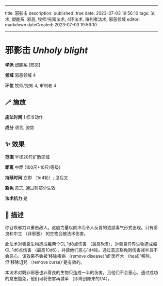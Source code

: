 
---
title: 邪影击
description: 
published: true
date: 2023-07-03 19:56:10
tags: 法术, 塑能系, 邪恶, 牧师/先知法术, 4环法术, 审判者法术, 邪恶领域
editor: markdown
dateCreated: 2023-07-03 19:56:10

---

# **邪影击** *Unholy blight*

**学派** 塑能系 \[邪恶\] 

**领域** 邪恶领域 4

**环位** 牧师/先知 4, 审判者 4

## 🪄 施放

**施法时间** 1 标准动作

**成分** 语言, 姿势

## ✨ 效果  

**范围** 半径20尺扩散区域

**距离** 中距 (100尺+10尺/等级)  

**持续时间** 立即 （1d4轮）; 见后文 

**豁免** 意志, 通过则部分生效

**法术抗力** 是

## 📖 描述

你召唤邪力以重击敌人。这股力量以阴冷而令人反胃的油腻毒气形式出现。只有善良和中立 （非邪恶） 的生物会被法术伤害。

此法术对善良生物造成每两个CL 1d8点伤害 （最高5d8），对善良异界生物造成每CL 1d6点伤害 （最高10d6），并使他们恶心1d4轮。通过意志豁免则伤害减半且不会恶心。该效果不会被‘移除疾病 （remove disease）’或‘医疗术 （heal）’移除，但‘移除诅咒 （remove curse）’是有效的。

本法术对既非邪恶也非善良的生物只造成一半的伤害，且他们不会恶心。通过成功的意志豁免，他们可将伤害再减半 （即降到原来的1/4）。
    